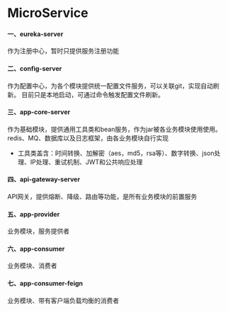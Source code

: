 # MicroService
#### 一、eureka-server
作为注册中心，暂时只提供服务注册功能

#### 二、config-server
作为配置中心，为各个模块提供统一配置文件服务，可以关联git，实现自动刷新。
目前只是本地启动，可通过命令触发配置文件刷新。

#### 三、app-core-server
作为基础模块，提供通用工具类和bean服务，作为jar被各业务模块使用使用。
redis、MQ、数据库以及日志框架，由各业务模块自行实现

- 工具类盖含：时间转换、加解密（aes，md5，rsa等）、数字转换、json处理、IP处理、重试机制、JWT和公共响应处理

#### 四、api-gateway-server
API网关，提供熔断、降级、路由等功能，是所有业务模块的前置服务

#### 五、app-provider
业务模块，服务提供者

#### 六、app-consumer
业务模块、消费者

#### 七、app-consumer-feign
业务模块、带有客户端负载均衡的消费者

